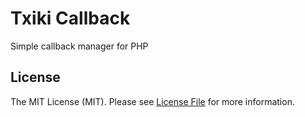 # Txiki Callback

Simple callback manager for PHP

## License

The MIT License (MIT). Please see [License File](https://github.com/dieg0v/txiki-callback/blob/master/LICENSE.md) for more information.
